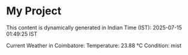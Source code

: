 # My Project

This content is dynamically generated in Indian Time (IST): 2025-07-15 01:49:25 IST


Current Weather in Coimbatore:
Temperature: 23.88 °C
Condition: mist
